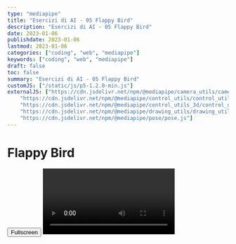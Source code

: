 ```yaml
---
type: "mediapipe"
title: "Esercizi di AI - 05 Flappy Bird"
description: "Esercizi di AI - 05 Flappy Bird"
date: 2023-01-06
publishdate: 2023-01-06
lastmod: 2023-01-06
categories: ["coding", "web", "mediapipe"]
keywords: ["coding", "web", "mediapipe"]
draft: false
toc: false
summary: "Esercizi di AI - 05 Flappy Bird"
customJS: ["/static/js/p5-1.2.0-min.js"]
externalJS: ["https://cdn.jsdelivr.net/npm/@mediapipe/camera_utils/camera_utils.js", 
    "https://cdn.jsdelivr.net/npm/@mediapipe/control_utils/control_utils.js",
    "https://cdn.jsdelivr.net/npm/@mediapipe/control_utils_3d/control_utils_3d.js",
    "https://cdn.jsdelivr.net/npm/@mediapipe/drawing_utils/drawing_utils.js",
    "https://cdn.jsdelivr.net/npm/@mediapipe/pose/pose.js"]
---
```


# Flappy Bird

<!-- markdownlint-disable MD033 MD011 -->

<div class="container">
    <div id="flappyBird"></div>
    <button id="fullscreen">Fullscreen</button>
    <video class="input_video"></video>
</div>

<script>

    let canvas = null;
    let videoElement;
    let camera;
    let pose;
    let results;

    function onResults(risultati) {
        results = risultati;
        console.info("risultati letti");
    }

    function setup() {
        console.info("setup canvas");

        let canvasNode = document.querySelector('#flappyBird');
        let cw = canvasNode.parentNode.clientWidth;
        canvas = createCanvas(640, 480).parent('flappyBird');
        canvas.class('output_canvas');
        background("black");

        console.info("setup hands model");
        const videoElement = document.getElementsByClassName('input_video')[0];

        const pose = new Pose({locateFile: (file) => {
            return `https://cdn.jsdelivr.net/npm/@mediapipe/pose/${file}`;
        }});
        pose.setOptions({
            modelComplexity: 1,
            smoothLandmarks: true,
            enableSegmentation: true,
            smoothSegmentation: true,
            minDetectionConfidence: 0.5,
            minTrackingConfidence: 0.5
        });
        pose.onResults(onResults);

        console.info("setup camera")
        const camera = new Camera(videoElement, {
            onFrame: async () => {
                await pose.send({image: videoElement});
            },
            width: 1280,
            height: 720
        });

        camera.start();
        console.info("end setup")
    }

    let circleY = 25;
    let rectX1 = 50;
    let rectX2 = 250;
    let rectX3 = 450;
    let rectY1 = 300;
    let rectY2 = 200;
    let rectY3 = 100;

    let leftAndRightUpStep1 = false;
    let leftAndRightUpStep2 = false;
    let leftArmY = 0;
    let rightArmY = 0;

    function draw() {
        fill("white");
        strokeWeight(1);
        let poseData = [];
        if (results === undefined || results.poseLandmarks === undefined ||
                results.poseLandmarks.length === undefined || results.poseLandmarks.length == 0) {
            background("black");
            text("VUOTO", 30, 30);
            poseData = undefined;
        } else {
            poseData = results.poseLandmarks;
            background("green");
            text("PIENO", 30, 30);

            text("braccia SU: " + leftAndRightUpStep1, 30, 50);
            text("braccia GIU: " + leftAndRightUpStep2, 30, 70);
        }

        if (poseData !== undefined) {
            console.info(poseData[0].x * 640 + " - " + poseData[0].y * 480, 60, 60);

            strokeWeight(5);
            stroke("white");
            for (let i=0; i<poseData.length; i++) {
                point(poseData[i].x * 640, poseData[i].y * 480);
            }

            fill('blue');
            circle(40, circleY, 50);

            fill('green');
            rect(rectX1, rectY1, 20, width - rectY1);
            rect(rectX2, rectY2, 20, width - rectY2);
            rect(rectX3, rectY3, 20, width - rectY3);

            leftHandY = poseData[19].y * 480;
            rightHandY = poseData[20].y * 480;

            // braccia su
            if (leftAndRightUpStep1 === false && leftHandY < 100 && rightHandY < 100 ) {
                leftAndRightUpStep1 = true;
            }

            // braccia giu
            if (leftAndRightUpStep2 === false && leftAndRightUpStep1 === true && leftHandY > 400 && rightHandY > 400 ) {
                leftAndRightUpStep2 = true;
            }

            // flap
            if (leftAndRightUpStep1 === true && leftAndRightUpStep2 === true && leftAndRightUpStep1 === true && leftAndRightUpStep2 === true) {
                circleY = circleY - 60;
                leftAndRightUpStep1 = false;
                leftAndRightUpStep2 = false;
            }

            circleY ++;

            rectX1 = rectX1 > 0 ? rectX1-1 : width;
            rectX2 = rectX2 > 0 ? rectX2-1 : width;
            rectX3 = rectX3 > 0 ? rectX3-1 : width;
        }

    }

    const fullscreenBtn = document.querySelector("#fullscreen");

    fullscreenBtn.addEventListener('click', function(event) {
      if (!document.fullscreenElement) {
        let canvasNode = document.querySelector('#defaultCanvas0');
        canvasNode.requestFullscreen();
      } else if (document.exitFullscreen) {
        document.exitFullscreen();
      }
    });

</script>

<!-- markdownlint-enable MD033 MD011 -->
